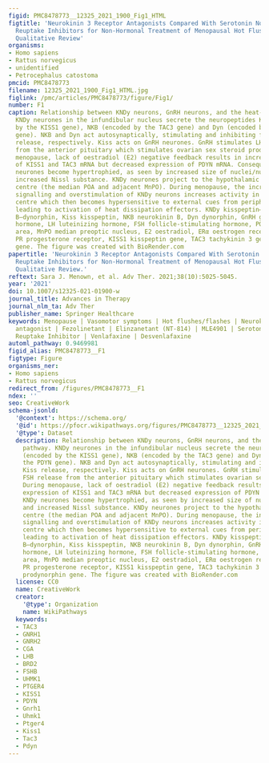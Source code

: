 ```yaml
---
figid: PMC8478773__12325_2021_1900_Fig1_HTML
figtitle: 'Neurokinin 3 Receptor Antagonists Compared With Serotonin Norepinephrine
  Reuptake Inhibitors for Non-Hormonal Treatment of Menopausal Hot Flushes: A Systematic
  Qualitative Review'
organisms:
- Homo sapiens
- Rattus norvegicus
- unidentified
- Petrocephalus catostoma
pmcid: PMC8478773
filename: 12325_2021_1900_Fig1_HTML.jpg
figlink: /pmc/articles/PMC8478773/figure/Fig1/
number: F1
caption: Relationship between KNDy neurons, GnRH neurons, and the heat-defence pathway.
  KNDy neurones in the infundibular nucleus secrete the neuropeptides Kiss (encoded
  by the KISS1 gene), NKB (encoded by the TAC3 gene) and Dyn (encoded by the PDYN
  gene). NKB and Dyn act autosynaptically, stimulating and inhibiting further Kiss
  release, respectively. Kiss acts on GnRH neurones. GnRH stimulates LH and FSH release
  from the anterior pituitary which stimulates ovarian sex steroid production. During
  menopause, lack of oestradiol (E2) negative feedback results in increased expression
  of KISS1 and TAC3 mRNA but decreased expression of PDYN mRNA. Consequently, KNDy
  neurones become hypertrophied, as seen by increased size of nuclei/nucleoli and
  increased Nissl substance. KNDy neurones project to the hypothalamic thermoregulatory
  centre (the median POA and adjacent MnPO). During menopause, the increase in NKB
  signalling and overstimulation of KNDy neurons increases activity in the thermoregulatory
  centre which then becomes hypersensitive to external cues from peripheral sensors,
  leading to activation of heat dissipation effectors. KNDy kisspeptin–neurokinin
  B–dynorphin, Kiss kisspeptin, NKB neurokinin B, Dyn dynorphin, GnRH gonadotropin-releasing
  hormone, LH luteinizing hormone, FSH follicle-stimulating hormone, POA pre-optic
  area, MnPO median preoptic nucleus, E2 oestradiol, ERα oestrogen receptor alpha,
  PR progesterone receptor, KISS1 kisspeptin gene, TAC3 tachykinin 3 gene, PDYN prodynorphin
  gene. The figure was created with BioRender.com
papertitle: 'Neurokinin 3 Receptor Antagonists Compared With Serotonin Norepinephrine
  Reuptake Inhibitors for Non-Hormonal Treatment of Menopausal Hot Flushes: A Systematic
  Qualitative Review.'
reftext: Sara J. Menown, et al. Adv Ther. 2021;38(10):5025-5045.
year: '2021'
doi: 10.1007/s12325-021-01900-w
journal_title: Advances in Therapy
journal_nlm_ta: Adv Ther
publisher_name: Springer Healthcare
keywords: Menopause | Vasomotor symptoms | Hot flushes/flashes | Neurokinin 3 receptor
  antagonist | Fezolinetant | Elinzanetant (NT-814) | MLE4901 | Serotonin Norepinephrine
  Reuptake Inhibitor | Venlafaxine | Desvenlafaxine
automl_pathway: 0.9469981
figid_alias: PMC8478773__F1
figtype: Figure
organisms_ner:
- Homo sapiens
- Rattus norvegicus
redirect_from: /figures/PMC8478773__F1
ndex: ''
seo: CreativeWork
schema-jsonld:
  '@context': https://schema.org/
  '@id': https://pfocr.wikipathways.org/figures/PMC8478773__12325_2021_1900_Fig1_HTML.html
  '@type': Dataset
  description: Relationship between KNDy neurons, GnRH neurons, and the heat-defence
    pathway. KNDy neurones in the infundibular nucleus secrete the neuropeptides Kiss
    (encoded by the KISS1 gene), NKB (encoded by the TAC3 gene) and Dyn (encoded by
    the PDYN gene). NKB and Dyn act autosynaptically, stimulating and inhibiting further
    Kiss release, respectively. Kiss acts on GnRH neurones. GnRH stimulates LH and
    FSH release from the anterior pituitary which stimulates ovarian sex steroid production.
    During menopause, lack of oestradiol (E2) negative feedback results in increased
    expression of KISS1 and TAC3 mRNA but decreased expression of PDYN mRNA. Consequently,
    KNDy neurones become hypertrophied, as seen by increased size of nuclei/nucleoli
    and increased Nissl substance. KNDy neurones project to the hypothalamic thermoregulatory
    centre (the median POA and adjacent MnPO). During menopause, the increase in NKB
    signalling and overstimulation of KNDy neurons increases activity in the thermoregulatory
    centre which then becomes hypersensitive to external cues from peripheral sensors,
    leading to activation of heat dissipation effectors. KNDy kisspeptin–neurokinin
    B–dynorphin, Kiss kisspeptin, NKB neurokinin B, Dyn dynorphin, GnRH gonadotropin-releasing
    hormone, LH luteinizing hormone, FSH follicle-stimulating hormone, POA pre-optic
    area, MnPO median preoptic nucleus, E2 oestradiol, ERα oestrogen receptor alpha,
    PR progesterone receptor, KISS1 kisspeptin gene, TAC3 tachykinin 3 gene, PDYN
    prodynorphin gene. The figure was created with BioRender.com
  license: CC0
  name: CreativeWork
  creator:
    '@type': Organization
    name: WikiPathways
  keywords:
  - TAC3
  - GNRH1
  - GNRH2
  - CGA
  - LHB
  - BRD2
  - FSHB
  - UHMK1
  - PTGER4
  - KISS1
  - PDYN
  - Gnrh1
  - Uhmk1
  - Ptger4
  - Kiss1
  - Tac3
  - Pdyn
---
```

